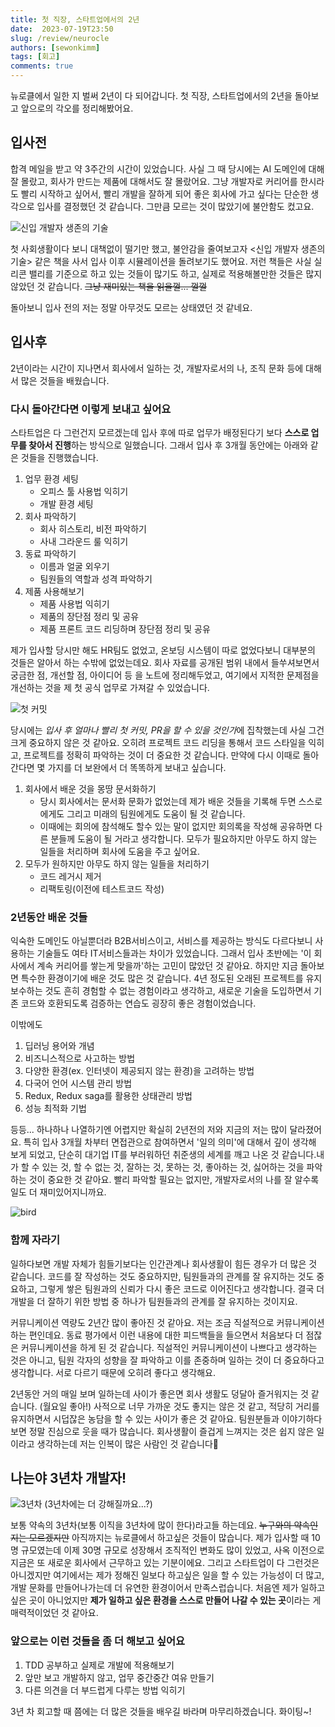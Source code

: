```yaml
---
title: 첫 직장, 스타트업에서의 2년
date:  2023-07-19T23:50
slug: /review/neurocle
authors: [sewonkimm]
tags: [회고]
comments: true
---
```


뉴로클에서 일한 지 벌써 2년이 다 되어갑니다. 첫 직장, 스타트업에서의 2년을 돌아보고 앞으로의 각오를 정리해봤어요.


## 입사전

합격 메일을 받고 약 3주간의 시간이 있었습니다. 사실 그 때 당시에는 AI 도메인에 대해 잘 몰랐고, 회사가 만드는 제품에 대해서도 잘 몰랐어요. 그냥 개발자로 커리어를 한시라도 빨리 시작하고 싶어서, 빨리 개발을 잘하게 되어 좋은 회사에 가고 싶다는 단순한 생각으로 입사를 결정했던 것 같습니다. 그만큼 모르는 것이 많았기에 불안함도 컸고요. 

![신입 개발자 생존의 기술](./book.jpeg)

첫 사회생활이다 보니 대책없이 떨기만 했고, 불안감을 줄여보고자 <신입 개발자 생존의 기술> 같은 책을 사서 입사 이후 시뮬레이션을 돌려보기도 했어요. 저런 책들은 사실 실리콘 밸리를 기준으로 하고 있는 것들이 많기도 하고, 실제로 적용해볼만한 것들은 많지 않았던 것 같습니다. ~~그냥 재미있는 책을 읽을껄... 껄껄~~

돌아보니 입사 전의 저는 정말 아무것도 모르는 상태였던 것 같네요.


<!--truncate-->


## 입사후 

2년이라는 시간이 지나면서 회사에서 일하는 것, 개발자로서의 나, 조직 문화 등에 대해서 많은 것들을 배웠습니다. 

### 다시 돌아간다면 이렇게 보내고 싶어요

스타트업은 다 그런건지 모르겠는데 입사 후에 따로 업무가 배정된다기 보다 **스스로 업무를 찾아서 진행**하는 방식으로 일했습니다. 그래서 입사 후 3개월 동안에는 아래와 같은 것들을 진행했습니다.

1. 업무 환경 세팅
   - 오피스 툴 사용법 익히기
   - 개발 환경 세팅
2. 회사 파악하기
   - 회사 히스토리, 비전 파악하기
   - 사내 그라운드 룰 익히기
3. 동료 파악하기
   - 이름과 얼굴 외우기
   - 팀원들의 역할과 성격 파악하기
4. 제품 사용해보기
    - 제품 사용법 익히기
    - 제품의 장단점 정리 및 공유
    - 제품 프론트 코드 리딩하며 장단점 정리 및 공유

제가 입사할 당시만 해도 HR팀도 없었고, 온보딩 시스템이 따로 없었다보니 대부분의 것들은 알아서 하는 수밖에 없었는데요. 회사 자료를 공개된 범위 내에서 들쑤셔보면서 궁금한 점, 개선할 점, 아이디어 등 을 노트에 정리해두었고, 여기에서 지적한 문제점을 개선하는 것을 제 첫 공식 업무로 가져갈 수 있었습니다. 


![첫 커밋](./firstCommit.png)

당시에는 *입사 후 얼마나 빨리 첫 커밋, PR을 할 수 있을 것인가*에 집착했는데 사실 그건 크게 중요하지 않은 것 같아요. 오히려 프로젝트 코드 리딩을 통해서 코드 스타일을 익히고, 프로젝트를 정확히 파악하는 것이 더 중요한 것 같습니다. 만약에 다시 이때로 돌아간다면 몇 가지를 더 보완에서 더 똑똑하게 보내고 싶습니다.

1. 회사에서 배운 것을 몽땅 문서화하기
   - 당시 회사에서는 문서화 문화가 없었는데 제가 배운 것들을 기록해 두면 스스로에게도 그리고 미래의 팀원에게도 도움이 될 것 같습니다. 
   - 이때에는 회의에 참석해도 할수 있는 말이 없지만 회의록을 작성해 공유하면 다른 분들께 도움이 될 거라고 생각합니다. 모두가 필요하지만 아무도 하지 않는 일들을 처리하며 회사에 도움을 주고 싶어요. 
2. 모두가 원하지만 아무도 하지 않는 일들을 처리하기
   - 코드 레거시 제거
   - 리팩토링(이전에 테스트코드 작성)
  

### 2년동안 배운 것들

익숙한 도메인도 아닐뿐더라 B2B서비스이고, 서비스를 제공하는 방식도 다르다보니 사용하는 기술들도 여타 IT서비스들과는 차이가 있었습니다. 그래서 입사 초반에는 '이 회사에서 계속 커리어를 쌓는게 맞을까'하는 고민이 많았던 것 같아요. 하지만 지금 돌아보면 특수한 환경이기에 배운 것도 많은 것 같습니다. 4년 정도된 오래된 프로젝트를 유지보수하는 것도 흔히 경험할 수 없는 경험이라고 생각하고, 새로운 기술을 도입하면서 기존 코드와 호환되도록 검증하는 연습도 굉장히 좋은 경험이었습니다. 

이밖에도

1. 딥러닝 용어와 개념
2. 비즈니스적으로 사고하는 방법
3. 다양한 환경(ex. 인터넷이 제공되지 않는 환경)을 고려하는 방법
4. 다국어 언어 시스템 관리 방법
5. Redux, Redux saga를 활용한 상태관리 방법
6. 성능 최적화 기법

등등... 하나하나 나열하기엔 어렵지만 확실히 2년전의 저와 지금의 저는 많이 달라졌어요. 특히 입사 3개월 차부터 면접관으로 참여하면서 '일의 의미'에 대해서 깊이 생각해 보게 되었고, 단순히 대기업 IT를 부러워하던 취준생의 세계를 깨고 나온 것 같습니다.내가 할 수 있는 것, 할 수 없는 것, 잘하는 것, 못하는 것, 좋아하는 것, 싫어하는 것을 파악하는 것이 중요한 것 같아요. 빨리 파악할 필요는 없지만, 개발자로서의 나를 잘 알수록 일도 더 재미있어지니까요. 

![bird](./bird.jpg)


### 함께 자라기 

일하다보면 개발 자체가 힘들기보다는 인간관계나 회사생활이 힘든 경우가 더 많은 것 같습니다. 코드를 잘 작성하는 것도 중요하지만, 팀원들과의 관계를 잘 유지하는 것도 중요하고, 그렇게 쌓은 팀원과의 신뢰가 다시 좋은 코드로 이어진다고 생각합니다. 결국 더 개발을 더 잘하기 위한 방법 중 하나가 팀원들과의 관계를 잘 유지하는 것이지요.

커뮤니케이션 역량도 2년간 많이 좋아진 것 같아요. 저는 조금 직설적으로 커뮤니케이션 하는 편인데요. 동료 평가에서 이런 내용에 대한 피드백들을 들으면서 처음보다 더 점잖은 커뮤니케이션을 하게 된 것 같습니다. 직설적인 커뮤니케이션이 나쁘다고 생각하는 것은 아니고, 팀원 각자의 성향을 잘 파악하고 이를 존중하며 일하는 것이 더 중요하다고 생각합니다. 서로 다르기 때문에 오히려 좋다고 생각해요. 

2년동안 거의 매일 보며 일하는데 사이가 좋은면 회사 생활도 덩달아 즐거워지는 것 같습니다. (월요일 좋아!) 사적으로 너무 가까운 것도 좋지는 않은 것 같고, 적당히 거리를 유지하면서 시덥잖은 농담을 할 수 있는 사이가 좋은 것 같아요. 팀원분들과 이야기하다보면 정말 진심으로 웃을 때가 많습니다. 회사생활이 즐겁게 느껴지는 것은 쉽지 않은 일이라고 생각하는데 저는 인복이 많은 사람인 것 같습니다🥰

## 나는야 3년차 개발자!

![3년차](./grownup.jpg) (3년차에는 더 강해질까요...?)


보통 약속의 3년차(보통 이직을 3년차에 많이 한다)라고들 하는데요. ~~누구와의 약속인지는 모르겠지만~~ 아직까지는 뉴로클에서 하고싶은 것들이 많습니다. 제가 입사할 때 10명 규모였는데 이제 30명 규모로 성장해서 조직적인 변화도 많이 있었고, 사옥 이전으로 지금은 또 새로운 회사에서 근무하고 있는 기분이에요. 그리고 스타트업이 다 그런것은 아니겠지만 여기에서는 제가 정해진 일보다 하고싶은 일을 할 수 있는 가능성이 더 많고, 개발 문화를 만들어나가는데 더 유연한 환경이어서 만족스럽습니다. 처음엔 제가 일하고 싶은 곳이 아니었지만 **제가 일하고 싶은 환경을 스스로 만들어 나갈 수 있는 곳**이라는 게 매력적이었던 것 같아요.

### 앞으로는 이런 것들을 좀 더 해보고 싶어요


1. TDD 공부하고 실제로 개발에 적용해보기
2. 앞만 보고 개발하지 않고, 업무 중간중간 여유 만들기 
3. 다른 의견을 더 부드럽게 다루는 방법 익히기

3년 차 회고할 때 쯤에는 더 많은 것들을 배우길 바라며 마무리하겠습니다. 화이팅~!
